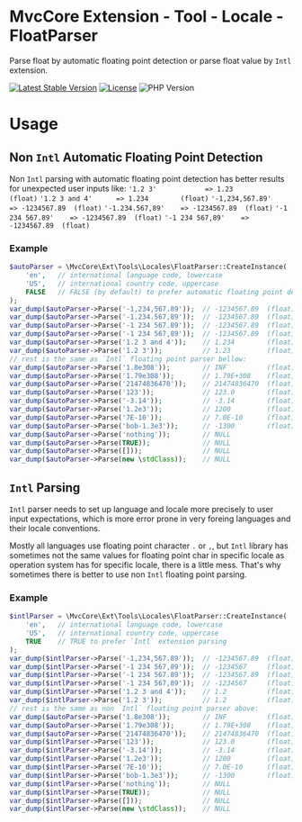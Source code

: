 # MvcCore Extension - Tool - Locale - FloatParser

Parse float by automatic floating point detection or parse float value by `Intl` extension.

[![Latest Stable Version](https://img.shields.io/badge/Stable-v4.3.1-brightgreen.svg?style=plastic)](https://github.com/mvccore/ext-tool-locale-parsefloat/releases)
[![License](https://img.shields.io/badge/Licence-BSD-brightgreen.svg?style=plastic)](https://mvccore.github.io/docs/mvccore/4.0.0/LICENCE.md)
![PHP Version](https://img.shields.io/badge/PHP->=5.3-brightgreen.svg?style=plastic)

# Usage

## Non `Intl` Automatic Floating Point Detection
Non `Intl` parsing with automatic floating point detection
has better results for unexpected user inputs like:
`'1.2 3'			=> 1.23			(float)`
`'1.2 3 and 4'		=> 1.234		(float)`
`'-1,234,567.89'	=> -1234567.89	(float)`
`'-1.234.567,89'	=> -1234567.89	(float)`
`'-1 234 567.89'	=> -1234567.89	(float)`
`'-1 234 567,89'	=> -1234567.89	(float)`

### Example
```php
$autoParser = \MvcCore\Ext\Tools\Locales\FloatParser::CreateInstance(
	'en',	// international language code, lowercase 
	'US', 	// international country code, uppercase
	FALSE	// FALSE (by default) to prefer automatic floating point detection
);
var_dump($autoParser->Parse('-1,234,567.89'));	// -1234567.89	(float)
var_dump($autoParser->Parse('-1.234.567,89'));	// -1234567.89	(float)
var_dump($autoParser->Parse('-1 234 567.89'));	// -1234567.89	(float)
var_dump($autoParser->Parse('-1 234 567,89'));	// -1234567.89	(float)
var_dump($autoParser->Parse('1.2 3 and 4'));	// 1.234		(float)
var_dump($autoParser->Parse('1.2 3'));			// 1.23			(float)
// rest is the same as `Intl` floating point parser bellow:
var_dump($autoParser->Parse('1.8e308'));		// INF			(float)
var_dump($autoParser->Parse('1.79e308'));		// 1.79E+308	(float)
var_dump($autoParser->Parse('21474836470'));	// 21474836470	(float)
var_dump($autoParser->Parse('123'));			// 123.0		(float)
var_dump($autoParser->Parse('-3.14'));			// -3.14		(float)
var_dump($autoParser->Parse('1.2e3'));			// 1200			(float)
var_dump($autoParser->Parse('7E-10'));			// 7.0E-10		(float)
var_dump($autoParser->Parse('bob-1.3e3'));		// -1300		(float)
var_dump($autoParser->Parse('nothing'));		// NULL
var_dump($autoParser->Parse(TRUE));				// NULL
var_dump($autoParser->Parse([]));				// NULL
var_dump($autoParser->Parse(new \stdClass));	// NULL
```

## `Intl` Parsing

`Intl` parser needs to set up language and locale more precisely
to user input expectations, which is more error prone in very 
foreing languages and their locale conventions. 

Mostly all languages use floating point character `.` or `,`, but `Intl` 
library has sometimes not the same values for floating point char in 
specific locale as operation system has for specific locale, there is 
a little mess. That's why sometimes there is better to use non `Intl` 
floating point parsing.

### Example
```php
$intlParser = \MvcCore\Ext\Tools\Locales\FloatParser::CreateInstance(
	'en',	// international language code, lowercase 
	'US', 	// international country code, uppercase
	TRUE	// TRUE to prefer `Intl` extension parsing
);
var_dump($intlParser->Parse('-1,234,567.89'));	// -1234567.89	(float)
var_dump($intlParser->Parse('-1 234 567,89'));	// -1234567		(float)
var_dump($intlParser->Parse('-1 234 567.89'));	// -1234567.89	(float)
var_dump($intlParser->Parse('-1 234 567,89'));	// -1234567		(float)
var_dump($intlParser->Parse('1.2 3 and 4'));	// 1.2			(float)
var_dump($intlParser->Parse('1.2 3'));			// 1.2			(float)
// rest is the same as non `Intl` floating point parser above:
var_dump($autoParser->Parse('1.8e308'));		// INF			(float)
var_dump($autoParser->Parse('1.79e308'));		// 1.79E+308	(float)
var_dump($autoParser->Parse('21474836470'));	// 21474836470	(float)
var_dump($intlParser->Parse('123'));			// 123.0		(float)
var_dump($intlParser->Parse('-3.14'));			// -3.14		(float)
var_dump($intlParser->Parse('1.2e3'));			// 1200			(float)
var_dump($intlParser->Parse('7E-10'));			// 7.0E-10		(float)
var_dump($intlParser->Parse('bob-1.3e3'));		// -1300		(float)
var_dump($intlParser->Parse('nothing'));		// NULL
var_dump($intlParser->Parse(TRUE));				// NULL
var_dump($intlParser->Parse([]));				// NULL
var_dump($intlParser->Parse(new \stdClass));	// NULL
```
